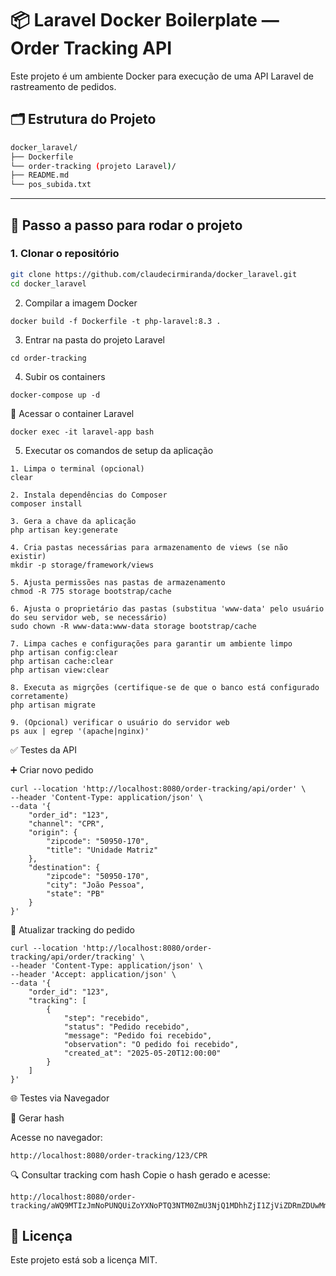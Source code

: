 # 📦 Laravel Docker Boilerplate — Order Tracking API

Este projeto é um ambiente Docker para execução de uma API Laravel de rastreamento de pedidos.

## 🗂 Estrutura do Projeto

```bash
docker_laravel/
├── Dockerfile
└── order-tracking (projeto Laravel)/
├── README.md
└── pos_subida.txt
```
---

## 🚀 Passo a passo para rodar o projeto

### 1. Clonar o repositório

```bash
git clone https://github.com/claudecirmiranda/docker_laravel.git
cd docker_laravel
```

2. Compilar a imagem Docker

```
docker build -f Dockerfile -t php-laravel:8.3 .
```

3. Entrar na pasta do projeto Laravel

```
cd order-tracking
```

4. Subir os containers

```
docker-compose up -d
```

🐳 Acessar o container Laravel

```
docker exec -it laravel-app bash
```

5. Executar os comandos de setup da aplicação

```
1. Limpa o terminal (opcional)
clear

2. Instala dependências do Composer
composer install

3. Gera a chave da aplicação
php artisan key:generate

4. Cria pastas necessárias para armazenamento de views (se não existir)
mkdir -p storage/framework/views

5. Ajusta permissões nas pastas de armazenamento
chmod -R 775 storage bootstrap/cache

6. Ajusta o proprietário das pastas (substitua 'www-data' pelo usuário do seu servidor web, se necessário)
sudo chown -R www-data:www-data storage bootstrap/cache

7. Limpa caches e configurações para garantir um ambiente limpo
php artisan config:clear
php artisan cache:clear
php artisan view:clear

8. Executa as migrções (certifique-se de que o banco está configurado corretamente)
php artisan migrate

9. (Opcional) verificar o usuário do servidor web
ps aux | egrep '(apache|nginx)'

```

✅ Testes da API

➕ Criar novo pedido

```
curl --location 'http://localhost:8080/order-tracking/api/order' \
--header 'Content-Type: application/json' \
--data '{
    "order_id": "123",
    "channel": "CPR",
    "origin": {
        "zipcode": "50950-170",
        "title": "Unidade Matriz"
    },
    "destination": {
        "zipcode": "50950-170",
        "city": "João Pessoa",
        "state": "PB"
    }
}'
```

🚚 Atualizar tracking do pedido

```
curl --location 'http://localhost:8080/order-tracking/api/order/tracking' \
--header 'Content-Type: application/json' \
--header 'Accept: application/json' \
--data '{
    "order_id": "123",
    "tracking": [
        {
            "step": "recebido",
            "status": "Pedido recebido",
            "message": "Pedido foi recebido",
            "observation": "O pedido foi recebido",
            "created_at": "2025-05-20T12:00:00"
        }
    ]
}'
```

🌐 Testes via Navegador

🔐 Gerar hash

Acesse no navegador:

```
http://localhost:8080/order-tracking/123/CPR
```

🔍 Consultar tracking com hash
Copie o hash gerado e acesse:

```
http://localhost:8080/order-tracking/aWQ9MTIzJmNoPUNQUiZoYXNoPTQ3NTM0ZmU3NjQ1MDhhZjI1ZjViZDRmZDUwMmMwMGFk
```

📄 Licença
----------

Este projeto está sob a licença MIT.

